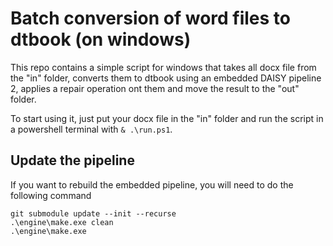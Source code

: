# Batch conversion of word files to dtbook (on windows)

This repo contains a simple script for windows that
takes all docx file from the "in" folder, converts them to dtbook using an embedded DAISY pipeline 2, applies a repair operation ont them and move the result to the "out" folder.

To start using it, just put your docx file in the "in" folder and run the script in a powershell terminal with `& .\run.ps1`.

## Update the pipeline

If you want to rebuild the embedded pipeline, you will need to do the following command

```
git submodule update --init --recurse
.\engine\make.exe clean
.\engine\make.exe
```